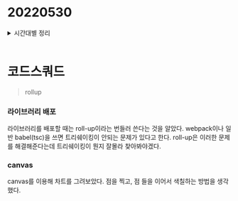 # 20220530

<details>
<summary>시간대별 정리</summary>
### 아침

일일회고 및 주간회고 작성

### 오전

pr반영

### 오후

크롱 수업

### 저녁

canvas

rollup

useLayoutEffect

typescript + useRef

</details>
<br>

# 코드스쿼드

> rollup

### 라이브러리 배포

라이브러리를 배포할 때는 roll-up이라는 번들러 쓴다는 것을 알았다. webpack이나 일반 babel(tsc)을 쓰면 트리쉐이킹이 안되는 문제가 있다고 한다. roll-up은 이러한 문제를 해결해준다는데 트리쉐이킹이 뭔지 잘몰라 찾아봐야겠다.

### canvas

canvas를 이용해 차트를 그려보았다. 점을 찍고, 점 들을 이어서 색칠하는 방법을 생각했다.
